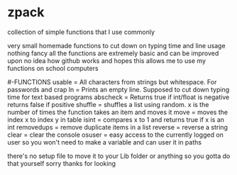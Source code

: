 # zpack
collection of simple functions that I use commonly

very small homemade functions to cut down on typing time and line usage
nothing fancy all the functions are extremely basic and can be improved upon
no idea how github works and hopes this allows me to use my functions on school computers

#-FUNCTIONS
usable = All characters from strings but whitespace. For passwords and crap
ln = Prints an empty line. Supposed to cut down typing time for text based programs
abscheck = Returns true if int/float is negative returns false if positive
shuffle = shuffles a list using random. x is the number of times the function takes an item and moves it
move = moves the index x to index y in table
isint = compares x to 1 and returns true if x is an int
removedups = remove duplicate items in a list
reverse = reverse a string
clear = clear the console
osuser = easy access to the currently logged on user so you won't need to make a variable and can user it in paths

there's no setup file to move it to your Lib folder or anything so you gotta do that yourself sorry
thanks for looking
